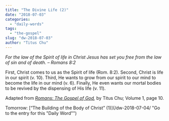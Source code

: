 ```yaml
---
title: "The Divine Life (2)"
date: "2018-07-03"
categories: 
  - "daily-words"
tags: 
  - "the-gospel"
slug: "dw-2018-07-03"
author: "Titus Chu"
---
```


_For the law of the Spirit of life in Christ Jesus has set you free from the law of sin and of death._ _– Romans 8:2_

First, Christ comes to us as the Spirit of life (Rom. 8:2). Second, Christ is life in our spirit (v. 10). Third, He wants to grow from our spirit to our mind to become the life in our mind (v. 6). Finally, He even wants our mortal bodies to be revived by the dispensing of His life (v. 11).

Adapted from _[Romans: The Gospel of God](/book-romans/ "Go to the listing for this book"),_ by Titus Chu; Volume 1, page 10.

Tomorrow: [“The Building of the Body of Christ” (1)](/dw-2018-07-04/ "Go to the entry for this "Daily Word"")

